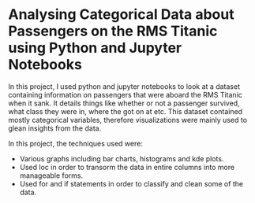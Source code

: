 # Analysing Categorical Data about Passengers on the RMS Titanic using Python and Jupyter Notebooks

In this project, I used python and jupyter notebooks to look at a dataset containing information on passengers that were aboard the RMS Titanic when it sank. It details things like whether or not a passenger survived, what class they were in, where the got on at etc. This dataset contained mostly categorical variables, therefore visualizations were mainly used to glean insights from the data.

In this project, the techniques used were:
- Various graphs including bar charts, histograms and kde plots.
- Used loc in order to transorm the data in entire columns into more manageable forms. 
- Used for and if statements in order to classify and clean some of the data.
